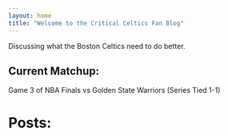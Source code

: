 ```yaml
---
layout: home
title: "Welcome to the Critical Celtics Fan Blog"
---
```


Discussing what the Boston Celtics need to do better.  

## Current Matchup: 
Game 3 of NBA Finals vs Golden State Warriors (Series Tied 1-1)

# Posts:
